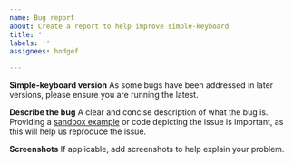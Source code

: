 ```yaml
---
name: Bug report
about: Create a report to help improve simple-keyboard
title: ''
labels: ''
assignees: hodgef

---
```


**Simple-keyboard version**
As some bugs have been addressed in later versions, please ensure you are running the latest.

**Describe the bug**
A clear and concise description of what the bug is. Providing a [sandbox example](https://codesandbox.io/s/vanilla) or code depicting the issue is important, as this will help us reproduce the issue.

**Screenshots**
If applicable, add screenshots to help explain your problem.
